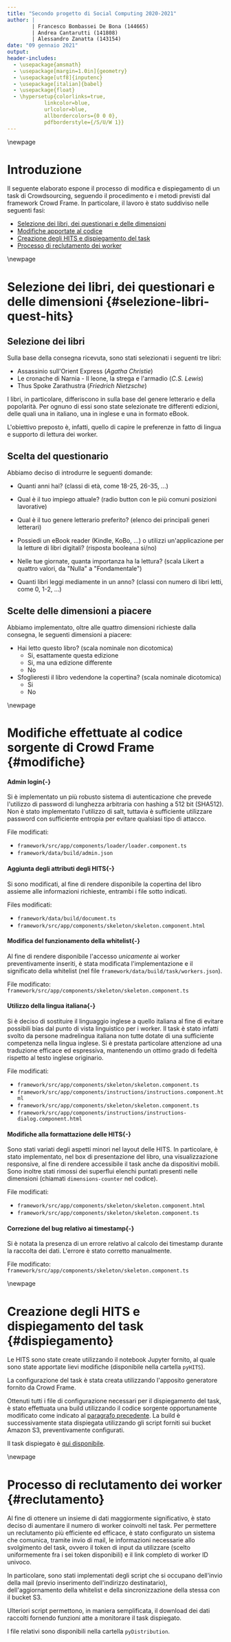 ```yaml
---
title: "Secondo progetto di Social Computing 2020-2021"
author: |
        | Francesco Bombassei De Bona (144665)
        | Andrea Cantarutti (141808)
        | Alessandro Zanatta (143154)
date: "09 gennaio 2021"
output:
header-includes:
  - \usepackage{amsmath}
  - \usepackage[margin=1.0in]{geometry}
  - \usepackage[utf8]{inputenc}
  - \usepackage[italian]{babel}
  - \usepackage{float}
  - \hypersetup{colorlinks=true,
            linkcolor=blue,
            urlcolor=blue,
            allbordercolors={0 0 0},
            pdfborderstyle={/S/U/W 1}}
---
```


\newpage

# Introduzione

Il seguente elaborato espone il processo di modifica e dispiegamento di un task di Crowdsourcing, seguendo il procedimento e i metodi previsti dal framework Crowd Frame. In particolare, il lavoro è stato suddiviso nelle seguenti fasi:

 - [Selezione dei libri, dei questionari e delle dimensioni](#selezione-libri-quest-hits)
 - [Modifiche apportate al codice](#modifiche)
 - [Creazione degli HITS e dispiegamento del task](#dispiegamento)
 - [Processo di reclutamento dei worker](#reclutamento)

\newpage

# Selezione dei libri, dei questionari e delle dimensioni {#selezione-libri-quest-hits}

## Selezione dei libri

Sulla base della consegna ricevuta, sono stati selezionati i seguenti tre libri:
 
 - Assassinio sull'Orient Express (*Agatha Christie*)
 - Le cronache di Narnia - Il leone, la strega e l'armadio (*C.S. Lewis*)
 - Thus Spoke Zarathustra (*Friedrich Nietzsche*)

I libri, in particolare, differiscono in sulla base del genere letterario e della popolarità. Per ognuno di essi sono state selezionate tre differenti edizioni, delle quali una in italiano, una in inglese e una in formato eBook.

L'obiettivo preposto è, infatti, quello di capire le preferenze in fatto di lingua e supporto di lettura dei worker.

## Scelta del questionario

Abbiamo deciso di introdurre le seguenti domande:

 - Quanti anni hai? (classi di età, come 18-25, 26-35, ...)

 - Qual è il tuo impiego attuale? (radio button con le più comuni posizioni lavorative)

 - Qual è il tuo genere letterario preferito? (elenco dei principali generi letterari)

 - Possiedi un eBook reader (Kindle, KoBo, ...) o utilizzi un'applicazione per la letture di libri digitali? (risposta booleana si/no)

 - Nelle tue giornate, quanta importanza ha la lettura? (scala Likert a quattro valori, da "Nulla" a "Fondamentale")

 - Quanti libri leggi mediamente in un anno? (classi con numero di libri letti, come 0, 1-2, ...)

## Scelte delle dimensioni a piacere

Abbiamo implementato, oltre alle quattro dimensioni richieste dalla consegna, le seguenti dimensioni a piacere:

 - Hai letto questo libro? (scala nominale non dicotomica)
    - Si, esattamente questa edizione
    - Si, ma una edizione differente
    - No
 - Sfoglieresti il libro vedendone la copertina? (scala nominale dicotomica)
    - Si
    - No

\newpage

# Modifiche effettuate al codice sorgente di Crowd Frame {#modifiche}

#### Admin login{-}
Si è implementato un più robusto sistema di autenticazione che prevede l'utilizzo di password di lunghezza arbitraria con hashing a 512 bit (SHA512). Non è stato implementato l'utilizzo di salt, tuttavia è sufficiente utilizzare password con sufficiente entropia per evitare qualsiasi tipo di attacco.

File modificati:

 - `framework/src/app/components/loader/loader.component.ts`
 - `framework/data/build/admin.json`

#### Aggiunta degli attributi degli HITS{-}
Si sono modificati, al fine di rendere disponibile la copertina del libro assieme alle informazioni richieste, entrambi i file sotto indicati.

Files modificati:

 - `framework/data/build/document.ts`
 - `framework/src/app/components/skeleton/skeleton.component.html`

#### Modifica del funzionamento della whitelist{-}
Al fine di rendere disponibile l'accesso *unicamente* ai worker preventivamente inseriti, è stata modificata l'implementazione e il significato della whitelist (nel file `framework/data/build/task/workers.json`). 

File modificato: `framework/src/app/components/skeleton/skeleton.component.ts`

#### Utilizzo della lingua italiana{-}
Si è deciso di sostituire il linguaggio inglese a quello italiana al fine di evitare possibili bias dal punto di vista linguistico per i worker. Il task è stato infatti svolto da persone madrelingua italiana non tutte dotate di una sufficiente competenza nella lingua inglese. Si è prestata particolare attenzione ad una traduzione efficace ed espressiva, mantenendo un ottimo grado di fedeltà rispetto al testo inglese originario.

File modificati:

 - `framework/src/app/components/skeleton/skeleton.component.ts`
 - `framework/src/app/components/instructions/instructions.component.html`
 - `framework/src/app/components/skeleton/skeleton.component.ts`
 - `framework/src/app/components/instructions/instructions-dialog.component.html`

#### Modifiche alla formattazione delle HITS{-}
Sono stati variati degli aspetti minori nel layout delle HITS. In particolare, è stato implementato, nel box di presentazione del libro, una visualizzazione responsive, al fine di rendere accessibile il task anche da dispositivi mobili. Sono inoltre stati rimossi dei superflui elenchi puntati presenti nelle dimensioni (chiamati `dimensions-counter` nel codice). 

File modificati:

 - `framework/src/app/components/skeleton/skeleton.component.html`
 - `framework/src/app/components/skeleton/skeleton.component.ts`

#### Correzione del bug relativo ai timestamp{-}
Si è notata la presenza di un errore relativo al calcolo dei timestamp durante la raccolta dei dati. L'errore è stato corretto manualmente.

File modificato: `framework/src/app/components/skeleton/skeleton.component.ts`

\newpage

# Creazione degli HITS e dispiegamento del task {#dispiegamento}

Le HITS sono state create utilizzando il notebook Jupyter fornito, al quale sono state apportate lievi modifiche (disponibile nella cartella `pyHITS`).

La configurazione del task è stata creata utilizzando l'apposito generatore fornito da Crowd Frame.

Ottenuti tutti i file di configurazione necessari per il dispiegamento del task, è stato effettuata una build utilizzando il codice sorgente opportunamente modificato come indicato al [paragrafo precedente](#modifiche). La build è successivamente stata dispiegata utilizzando gli script forniti sui bucket Amazon S3, preventivamente configurati.

Il task dispiegato è [qui disponibile](https://sc-cs-deploy.s3.eu-south-1.amazonaws.com/ProgettoSocialComputing2/Batch1/index.html).

\newpage

# Processo di reclutamento dei worker {#reclutamento}
Al fine di ottenere un insieme di dati maggiormente significativo, è stato deciso di aumentare il numero di worker coinvolti nel task. Per permettere un reclutamento più efficiente ed efficace, è stato configurato un sistema che comunica, tramite invio di mail, le informazioni necessarie allo svolgimento del task, ovvero il token di input da utilizzare (scelto uniformemente fra i sei token disponibili) e il link completo di worker ID univoco.

In particolare, sono stati implementati degli script che si occupano dell'invio della mail (previo inserimento dell'indirizzo destinatario), dell'aggiornamento della whitelist e della sincronizzazione della stessa con il bucket S3.

Ulteriori script permettono, in maniera semplificata, il download dei dati raccolti fornendo funzioni atte a monitorare il task dispiegato.

I file relativi sono disponibili nella cartella `pyDistribution`.

